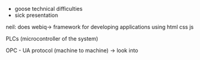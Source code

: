 - goose technical difficulties
- sick presentation

neil: does webiq→ framework for developing applications using html css js


PLCs (microcontroller of the system)

OPC - UA protocol (machine to machine)
→ look into
